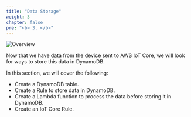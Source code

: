 ```yaml
---
title: "Data Storage"
weight: 3
chapter: false
pre: "<b> 3. </b>"
---
```


![Overview](/images/31.png)

Now that we have data from the device sent to AWS IoT Core, we will look for ways to store this data in DynamoDB.

In this section, we will cover the following:

- Create a DynamoDB table.
- Create a Rule to store data in DynamoDB.
- Create a Lambda function to process the data before storing it in DynamoDB.
- Create an IoT Core Rule.

